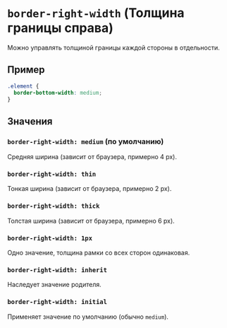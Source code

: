 # `border-right-width` (Толщина границы справа)

Можно управлять толщиной границы каждой стороны в отдельности.

## Пример

```css
.element {
  border-bottom-width: medium;
}
```

## Значения

### `border-right-width: medium` (по умолчанию)

Средняя ширина (зависит от браузера, примерно 4 px).

### `border-right-width: thin`

Тонкая ширина (зависит от браузера, примерно 2 px).

### `border-right-width: thick`

Толстая ширина (зависит от браузера, примерно 6 px).

### `border-right-width: 1px`

Одно значение, толщина рамки со всех сторон одинаковая.

### `border-right-width: inherit`

Наследует значение родителя.

### `border-right-width: initial`

Применяет значение по умолчанию (обычно `medium`).
